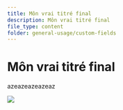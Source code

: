 ```yaml
---
title: Môn vrai titré final
description: Môn vrai titré final
file_type: content
folder: general-usage/custom-fields
---
```

# Môn vrai titré final

azeazeazeazeaz

![](/images/1_contenu_1200x841_px_12_79f011f92a_poen1uwv7.webp)
